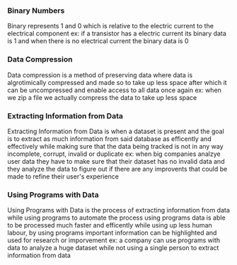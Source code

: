 ### Binary Numbers

Binary represents 1 and 0 which is relative to the electric current to the electrical component ex: if a transistor has a electric current its binary data is 1 and when there is no electrical current the binary data is 0

### Data Compression

Data compression is a method of preserving data where data is algrotimically compressed and made so to take up less space after which it can be uncompressed and enable access to all data once again ex: when we zip a file we actually compress the data to take up less space

### Extracting Information from Data

Extracting Information from Data is when a dataset is present and the goal is to extract as much information from said database as efficently and effectively while making sure that the data being tracked is not in any way incomplete, corrupt, invalid or duplicate ex: when big companies analzye user data they have to make sure that their dataset has no invalid data and they analyze the data to figure out if there are any improvents that could be made to refine their user's experience

### Using Programs with Data 

Using Programs with Data is the process of extracting information from data while using programs to automate the process using programs data is able to be processed much faster and efficently while using up less human labour, by using programs important information can be highlighted and used for research or imporvement ex: a company can use programs with data to analyze a huge dataset while not using a single person to extract information from data
